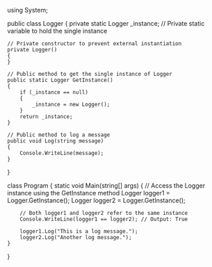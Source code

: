 using System;

public class Logger
{
    private static Logger _instance; // Private static variable to hold the single instance

    // Private constructor to prevent external instantiation
    private Logger()
    {
    }

    // Public method to get the single instance of Logger
    public static Logger GetInstance()
    {
        if (_instance == null)
        {
            _instance = new Logger();
        }
        return _instance;
    }

    // Public method to log a message
    public void Log(string message)
    {
        Console.WriteLine(message);
    }
}

class Program
{
    static void Main(string[] args)
    {
        // Access the Logger instance using the GetInstance method
        Logger logger1 = Logger.GetInstance();
        Logger logger2 = Logger.GetInstance();

        // Both logger1 and logger2 refer to the same instance
        Console.WriteLine(logger1 == logger2); // Output: True

        logger1.Log("This is a log message.");
        logger2.Log("Another log message.");
    }
}
